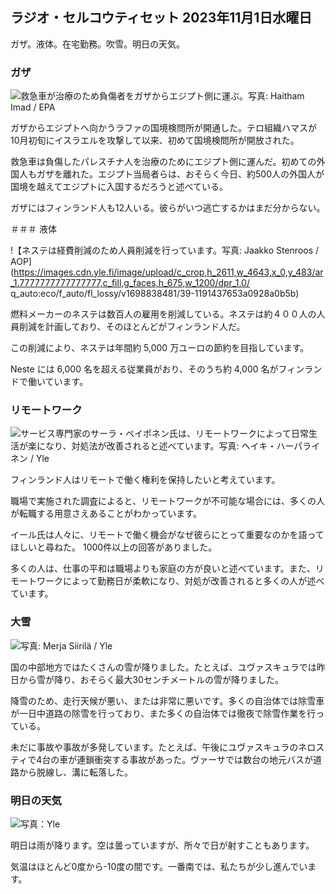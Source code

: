 ## ラジオ・セルコウティセット 2023年11月1日水曜日

ガザ。液体。在宅勤務。吹雪。明日の天気。

### ガザ

![救急車が治療のため負傷者をガザからエジプト側に運ぶ。写真: Haitham Imad / EPA](https://images.cdn.yle.fi/image/upload/c_crop,h_2821,w_5016,x_0,y_744/ar_1.7777777777777777,c_fill,g_faces,h_675,w_1200/dpr_1.0/q_auto:eco/f_auto/fl_lossy/v1698852282/39-1194530654258b7aaf7a)

ガザからエジプトへ向かうラファの国境検問所が開通した。テロ組織ハマスが10月初旬にイスラエルを攻撃して以来、初めて国境検問所が開放された。

救急車は負傷したパレスチナ人を治療のためにエジプト側に運んだ。初めての外国人もガザを離れた。エジプト当局者らは、おそらく今日、約500人の外国人が国境を越えてエジプトに入国するだろうと述べている。

ガザにはフィンランド人も12人いる。彼らがいつ逃亡するかはまだ分からない。

＃＃＃ 液体

!【ネステは経費削減のため人員削減を行っています。写真: Jaakko Stenroos / AOP](https://images.cdn.yle.fi/image/upload/c_crop,h_2611,w_4643,x_0,y_483/ar_1.7777777777777777,c_fill,g_faces,h_675,w_1200/dpr_1.0/ q_auto:eco/f_auto/fl_lossy/v1698838481/39-1191437653a0928a0b5b)

燃料メーカーのネステは数百人の雇用を削減している。ネステは約４００人の人員削減を計画しており、そのほとんどがフィンランド人だ。

この削減により、ネステは年間約 5,000 万ユーロの節約を目指しています。

Neste には 6,000 名を超える従業員がおり、そのうち約 4,000 名がフィンランドで働いています。

### リモートワーク

![サービス専門家のサーラ・ペイポネン氏は、リモートワークによって日常生活が楽になり、対処法が改善されると述べています。写真: ヘイキ・ハーパライネン / Yle](https://images.cdn.yle.fi/image/upload/c_crop,h_2988,w_5312,x_16,y_569/ar_1.7777777777777777,c_fill,g_faces,h_675,w_1200/dpr_1.0/q_auto:eco/f_auto/fl_lossy/v1698754242/39-11936826540ed9ea44a0)

フィンランド人はリモートで働く権利を保持したいと考えています。

職場で実施された調査によると、リモートワークが不可能な場合には、多くの人が転職する用意さえあることがわかっています。

イール氏は人々に、リモートで働く機会がなぜ彼らにとって重要なのかを語ってほしいと尋ねた。 1000件以上の回答がありました。

多くの人は、仕事の平和は職場よりも家庭の方が良いと述べています。また、リモートワークによって勤務日が柔軟になり、対処が改善されると多くの人が述べています。

### 大雪

![写真: Merja Siirilä / Yle](https://images.cdn.yle.fi/image/upload/c_crop,h_2265,w_4028,x_0,y_378/ar_1.7777777777777777,c_fill,g_faces,h_675,w_1200/dpr_1.0/q_auto:eco/f_auto/fl_lossy/v1698853993/39-119441665423d86dff6c)

国の中部地方ではたくさんの雪が降りました。たとえば、ユヴァスキュラでは昨日から雪が降り、おそらく最大30センチメートルの雪が降りました。

降雪のため、走行天候が悪い、または非常に悪いです。多くの自治体では除雪車が一日中道路の除雪を行っており、また多くの自治体では徹夜で除雪作業を行っている。

未だに事故や事故が多発しています。たとえば、午後にユヴァスキュラのネロスティで4台の車が連鎖衝突する事故があった。ヴァーサでは数台の地元バスが道路から脱線し、溝に転落した。

### 明日の天気

![写真：Yle](https://images.cdn.yle.fi/image/upload/c_crop,h_1080,w_1919,x_0,y_0/ar_1.7777777777777777,c_fill,g_faces,h_675,w_1200/dpr_1.0/q_auto:eco/f_auto/fl_lossy/v1698848166/39-119453865425d62868a1)

明日は雨が降ります。空は曇っていますが、所々で日が射すこともあります。

気温はほとんど0度から-10度の間です。一番南では、私たちが少し進んでいます。